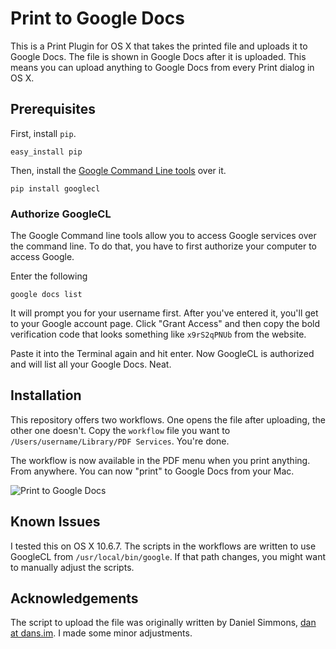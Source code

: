 # Print to Google Docs

This is a Print Plugin for OS X that takes the printed file and uploads it to Google Docs. The file is shown in Google Docs after it is uploaded.
This means you can upload anything to Google Docs from every Print dialog in OS X.

## Prerequisites

First, install `pip`.

    easy_install pip

Then, install the [Google Command Line tools][2] over it.

    pip install googlecl

### Authorize GoogleCL

The Google Command line tools allow you to access Google services over the command line. To do that, you have to first authorize your computer to access Google.

Enter the following

    google docs list

It will prompt you for your username first. After you've entered it, you'll get to your Google account page. Click "Grant Access" and then copy the bold verification code that looks something like `x9rS2qPNUb` from the website.

Paste it into the Terminal again and hit enter. Now GoogleCL is authorized and will list all your Google Docs. Neat.

## Installation

This repository offers two workflows. One opens the file after uploading, the other one doesn't. Copy the `workflow` file you want to `/Users/username/Library/PDF Services`. You're done.

The workflow is now available in the PDF menu when you print anything. From anywhere. You can now "print" to Google Docs from your Mac.

![Print to Google Docs][7]

## Known Issues

I tested this on OS X 10.6.7. The scripts in the workflows are written to use GoogleCL from `/usr/local/bin/google`. If that path changes, you might want to manually adjust the scripts.

## Acknowledgements

The script to upload the file was originally written by Daniel Simmons, [dan at dans.im](dan@dans.im). I made some minor adjustments.

  [2]: http://code.google.com/p/googlecl
  [7]: http://i.stack.imgur.com/qNkIh.png
